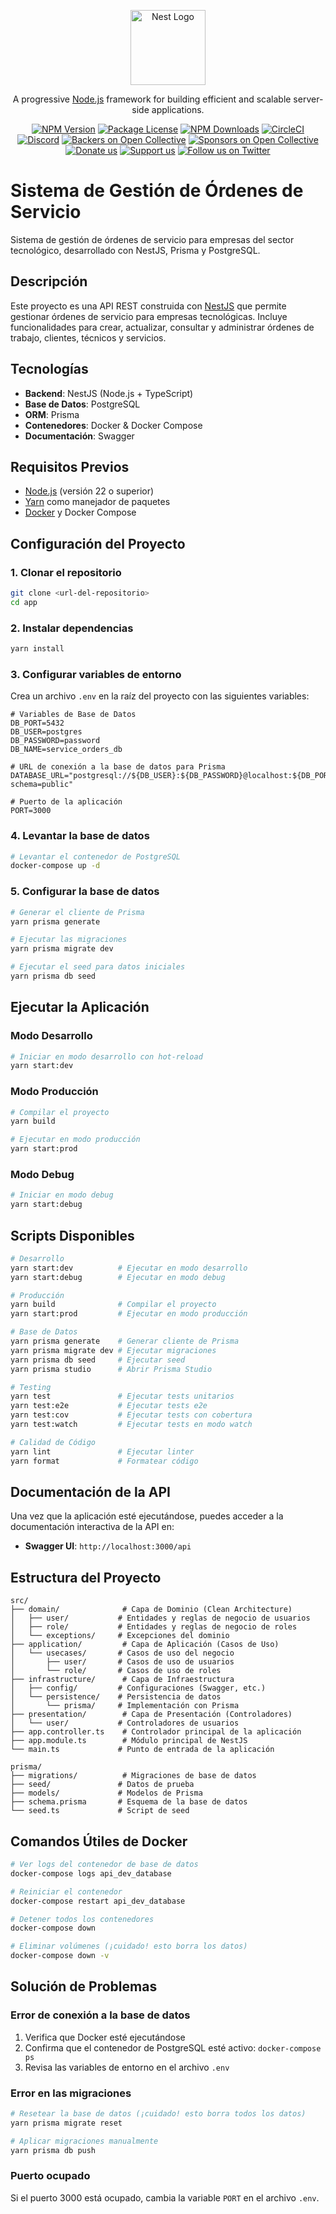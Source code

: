 <p align="center">
  <a href="http://nestjs.com/" target="blank"><img src="https://nestjs.com/img/logo-small.svg" width="120" alt="Nest Logo" /></a>
</p>

[circleci-image]: https://img.shields.io/circleci/build/github/nestjs/nest/master?token=abc123def456
[circleci-url]: https://circleci.com/gh/nestjs/nest

  <p align="center">A progressive <a href="http://nodejs.org" target="_blank">Node.js</a> framework for building efficient and scalable server-side applications.</p>
    <p align="center">
<a href="https://www.npmjs.com/~nestjscore" target="_blank"><img src="https://img.shields.io/npm/v/@nestjs/core.svg" alt="NPM Version" /></a>
<a href="https://www.npmjs.com/~nestjscore" target="_blank"><img src="https://img.shields.io/npm/l/@nestjs/core.svg" alt="Package License" /></a>
<a href="https://www.npmjs.com/~nestjscore" target="_blank"><img src="https://img.shields.io/npm/dm/@nestjs/common.svg" alt="NPM Downloads" /></a>
<a href="https://circleci.com/gh/nestjs/nest" target="_blank"><img src="https://img.shields.io/circleci/build/github/nestjs/nest/master" alt="CircleCI" /></a>
<a href="https://discord.gg/G7Qnnhy" target="_blank"><img src="https://img.shields.io/badge/discord-online-brightgreen.svg" alt="Discord"/></a>
<a href="https://opencollective.com/nest#backer" target="_blank"><img src="https://opencollective.com/nest/backers/badge.svg" alt="Backers on Open Collective" /></a>
<a href="https://opencollective.com/nest#sponsor" target="_blank"><img src="https://opencollective.com/nest/sponsors/badge.svg" alt="Sponsors on Open Collective" /></a>
  <a href="https://paypal.me/kamilmysliwiec" target="_blank"><img src="https://img.shields.io/badge/Donate-PayPal-ff3f59.svg" alt="Donate us"/></a>
    <a href="https://opencollective.com/nest#sponsor"  target="_blank"><img src="https://img.shields.io/badge/Support%20us-Open%20Collective-41B883.svg" alt="Support us"></a>
  <a href="https://twitter.com/nestframework" target="_blank"><img src="https://img.shields.io/twitter/follow/nestframework.svg?style=social&label=Follow" alt="Follow us on Twitter"></a>
</p>
  <!--[![Backers on Open Collective](https://opencollective.com/nest/backers/badge.svg)](https://opencollective.com/nest#backer)
  [![Sponsors on Open Collective](https://opencollective.com/nest/sponsors/badge.svg)](https://opencollective.com/nest#sponsor)-->

# Sistema de Gestión de Órdenes de Servicio

Sistema de gestión de órdenes de servicio para empresas del sector tecnológico, desarrollado con NestJS, Prisma y PostgreSQL.

## Descripción

Este proyecto es una API REST construida con [NestJS](https://github.com/nestjs/nest) que permite gestionar órdenes de servicio para empresas tecnológicas. Incluye funcionalidades para crear, actualizar, consultar y administrar órdenes de trabajo, clientes, técnicos y servicios.

## Tecnologías

- **Backend**: NestJS (Node.js + TypeScript)
- **Base de Datos**: PostgreSQL
- **ORM**: Prisma
- **Contenedores**: Docker & Docker Compose
- **Documentación**: Swagger

## Requisitos Previos

- [Node.js](https://nodejs.org/) (versión 22 o superior)
- [Yarn](https://yarnpkg.com/) como manejador de paquetes
- [Docker](https://www.docker.com/) y Docker Compose

## Configuración del Proyecto

### 1. Clonar el repositorio

```bash
git clone <url-del-repositorio>
cd app
```

### 2. Instalar dependencias

```bash
yarn install
```

### 3. Configurar variables de entorno

Crea un archivo `.env` en la raíz del proyecto con las siguientes variables:

```env
# Variables de Base de Datos
DB_PORT=5432
DB_USER=postgres
DB_PASSWORD=password
DB_NAME=service_orders_db

# URL de conexión a la base de datos para Prisma
DATABASE_URL="postgresql://${DB_USER}:${DB_PASSWORD}@localhost:${DB_PORT}/${DB_NAME}?schema=public"

# Puerto de la aplicación
PORT=3000
```

### 4. Levantar la base de datos

```bash
# Levantar el contenedor de PostgreSQL
docker-compose up -d
```

### 5. Configurar la base de datos

```bash
# Generar el cliente de Prisma
yarn prisma generate

# Ejecutar las migraciones
yarn prisma migrate dev

# Ejecutar el seed para datos iniciales
yarn prisma db seed
```

## Ejecutar la Aplicación

### Modo Desarrollo

```bash
# Iniciar en modo desarrollo con hot-reload
yarn start:dev
```

### Modo Producción

```bash
# Compilar el proyecto
yarn build

# Ejecutar en modo producción
yarn start:prod
```

### Modo Debug

```bash
# Iniciar en modo debug
yarn start:debug
```

## Scripts Disponibles

```bash
# Desarrollo
yarn start:dev          # Ejecutar en modo desarrollo
yarn start:debug        # Ejecutar en modo debug

# Producción
yarn build              # Compilar el proyecto
yarn start:prod         # Ejecutar en modo producción

# Base de Datos
yarn prisma generate    # Generar cliente de Prisma
yarn prisma migrate dev # Ejecutar migraciones
yarn prisma db seed     # Ejecutar seed
yarn prisma studio      # Abrir Prisma Studio

# Testing
yarn test               # Ejecutar tests unitarios
yarn test:e2e           # Ejecutar tests e2e
yarn test:cov           # Ejecutar tests con cobertura
yarn test:watch         # Ejecutar tests en modo watch

# Calidad de Código
yarn lint               # Ejecutar linter
yarn format             # Formatear código
```

## Documentación de la API

Una vez que la aplicación esté ejecutándose, puedes acceder a la documentación interactiva de la API en:

- **Swagger UI**: `http://localhost:3000/api`

## Estructura del Proyecto

```
src/
├── domain/              # Capa de Dominio (Clean Architecture)
│   ├── user/           # Entidades y reglas de negocio de usuarios
│   ├── role/           # Entidades y reglas de negocio de roles
│   └── exceptions/     # Excepciones del dominio
├── application/         # Capa de Aplicación (Casos de Uso)
│   └── usecases/       # Casos de uso del negocio
│       ├── user/       # Casos de uso de usuarios
│       └── role/       # Casos de uso de roles
├── infrastructure/      # Capa de Infraestructura
│   ├── config/         # Configuraciones (Swagger, etc.)
│   └── persistence/    # Persistencia de datos
│       └── prisma/     # Implementación con Prisma
├── presentation/        # Capa de Presentación (Controladores)
│   └── user/           # Controladores de usuarios
├── app.controller.ts    # Controlador principal de la aplicación
├── app.module.ts        # Módulo principal de NestJS
└── main.ts             # Punto de entrada de la aplicación

prisma/
├── migrations/          # Migraciones de base de datos
├── seed/               # Datos de prueba
├── models/             # Modelos de Prisma
├── schema.prisma       # Esquema de la base de datos
└── seed.ts             # Script de seed
```

## Comandos Útiles de Docker

```bash
# Ver logs del contenedor de base de datos
docker-compose logs api_dev_database

# Reiniciar el contenedor
docker-compose restart api_dev_database

# Detener todos los contenedores
docker-compose down

# Eliminar volúmenes (¡cuidado! esto borra los datos)
docker-compose down -v
```

## Solución de Problemas

### Error de conexión a la base de datos

1. Verifica que Docker esté ejecutándose
2. Confirma que el contenedor de PostgreSQL esté activo: `docker-compose ps`
3. Revisa las variables de entorno en el archivo `.env`

### Error en las migraciones

```bash
# Resetear la base de datos (¡cuidado! esto borra todos los datos)
yarn prisma migrate reset

# Aplicar migraciones manualmente
yarn prisma db push
```

### Puerto ocupado

Si el puerto 3000 está ocupado, cambia la variable `PORT` en el archivo `.env`.
